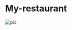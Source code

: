 # My-restaurant
![pic](https://miro.com/welcomeonboard/ZjVzWmlvTlpReHhKdHZjRk12Uzhsb3hqdHB2NFBZNTRWeXhLM0hxV0NMaldjSWpXc21KMXN2eHVGc0hrWGZIM3wzNDU4NzY0NTU1MTcyNDY5ODE4fDI=?share_link_id=809081584042)
